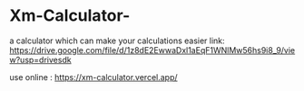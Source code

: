 # Xm-Calculator-
a calculator which can make your calculations easier
link:
https://drive.google.com/file/d/1z8dE2EwwaDxl1aEqF1WNlMw56hs9i8_9/view?usp=drivesdk

use online :
https://xm-calculator.vercel.app/
